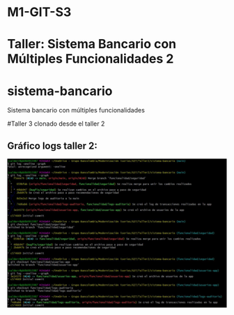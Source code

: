 
# M1-GIT-S3
# Taller: Sistema Bancario con Múltiples Funcionalidades 2

# sistema-bancario
Sistema bancario con múltiples funcionalidades

#Taller 3 clonado desde el taller 2

## Gráfico logs taller 2:

![Logs](graph_logs.JPG)

